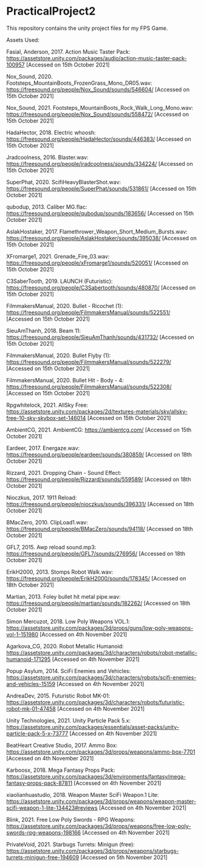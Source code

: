 # PracticalProject2

This repository contains the unity project files for my FPS Game.



Assets Used:

Fasial, Anderson, 2017. Action Music Taster Pack:
https://assetstore.unity.com/packages/audio/action-music-taster-pack-100957
[Accessed on 15th October 2021]

Nox_Sound, 2020. Footsteps_MountainBoots_FrozenGrass_Mono_DR05.wav:
https://freesound.org/people/Nox_Sound/sounds/546604/
[Accessed on 15th October 2021]

Nox_Sound, 2021. Footsteps_MountainBoots_Rock_Walk_Long_Mono.wav:
https://freesound.org/people/Nox_Sound/sounds/558472/
[Accessed on 15th October 2021]

HadaHector, 2018. Electric whoosh:
https://freesound.org/people/HadaHector/sounds/446383/
[Accessed on 15th October 2021]

Jradcoolness, 2016. Blaster.wav:
https://freesound.org/people/jradcoolness/sounds/334224/
[Accessed on 15th October 2021]

SuperPhat, 2020. ScifiHeavyBlasterShot.wav:
https://freesound.org/people/SuperPhat/sounds/531861/
[Accessed on 15th October 2021]

qubodup, 2013. Caliber MG.flac:
https://freesound.org/people/qubodup/sounds/183656/
[Accessed on 15th October 2021]

AslakHostaker, 2017. Flamethrower_Weapon_Short_Medium_Bursts.wav:
https://freesound.org/people/AslakHostaker/sounds/395038/
[Accessed on 15th October 2021]

XFromarge1, 2021. Grenade_Fire_03.wav:
https://freesound.org/people/xFromarge1/sounds/520051/
[Accessed on 15th October 2021]

C3SaberTooth, 2019. LAUNCH (Futuristic):
https://freesound.org/people/C3Sabertooth/sounds/480870/
[Accessed on 15th October 2021]

FilmmakersManual, 2020. Bullet - Ricochet (1):
https://freesound.org/people/FilmmakersManual/sounds/522551/
[Accessed on 15th October 2021]

SieuAmThanh, 2018. Beam 11:
https://freesound.org/people/SieuAmThanh/sounds/431732/
[Accessed on 15th October 2021]

FilmmakersManual, 2020. Bullet Flyby (1):
https://freesound.org/people/FilmmakersManual/sounds/522279/
[Accessed on 15th October 2021]

FilmmakersManual, 2020. Bullet Hit - Body - 4:
https://freesound.org/people/FilmmakersManual/sounds/522308/
[Accessed on 15th October 2021]

Rpgwhitelock, 2021. AllSky Free:
https://assetstore.unity.com/packages/2d/textures-materials/sky/allsky-free-10-sky-skybox-set-146014
[Accessed on 15th October 2021]

AmbientCG, 2021. AmbientCG:
https://ambientcg.com/
[Accessed on 15th October 2021]

Eardeer, 2017. Energaze.wav:
https://freesound.org/people/eardeer/sounds/380859/
[Accessed on 18th October 2021]

Rizzard, 2021. Dropping Chain - Sound Effect:
https://freesound.org/people/Rizzard/sounds/559589/
[Accessed on 18th October 2021]

Nioczkus, 2017. 1911 Reload:
https://freesound.org/people/nioczkus/sounds/396331/
[Accessed on 18th October 2021]

BMacZero, 2010. ClipLoad1.wav:
https://freesound.org/people/BMacZero/sounds/94118/
[Accessed on 18th October 2021]

GFL7, 2015. Awp reload sound.mp3:
https://freesound.org/people/GFL7/sounds/276956/
[Accessed on 18th October 2021]

ErikH2000, 2013. Stomps Robot Walk.wav:
https://freesound.org/people/ErikH2000/sounds/178345/
[Accessed on 18th October 2021]

Martian, 2013. Foley bullet hit metal pipe.wav:
https://freesound.org/people/martian/sounds/182262/
[Accessed on 18th October 2021]

Simon Mercuzot, 2018. Low Poly Weapons VOL.1:
https://assetstore.unity.com/packages/3d/props/guns/low-poly-weapons-vol-1-151980
[Accessed on 4th November 2021]

Agarkova_CG, 2020. Robot Metallic Humanoid:
https://assetstore.unity.com/packages/3d/characters/robots/robot-metallic-humanoid-171295
[Accessed on 4th November 2021]

Popup Asylum, 2014. SciFi Enemies and Vehicles:
https://assetstore.unity.com/packages/3d/characters/robots/scifi-enemies-and-vehicles-15159
[Accessed on 4th November 2021]

AndreaDev, 2015. Futuristic Robot MK-01:
https://assetstore.unity.com/packages/3d/characters/robots/futuristic-robot-mk-01-47458
[Accessed on 4th November 2021]

Unity Technologies, 2021. Unity Particle Pack 5.x:
https://assetstore.unity.com/packages/essentials/asset-packs/unity-particle-pack-5-x-73777
[Accessed on 4th November 2021]

BeatHeart Creative Studio, 2017. Ammo Box:
https://assetstore.unity.com/packages/3d/props/weapons/ammo-box-7701
[Accessed on 4th November 2021]

Karboosx, 2018. Mega Fantasy Props Pack:
https://assetstore.unity.com/packages/3d/environments/fantasy/mega-fantasy-props-pack-87811
[Accessed on 4th November 2021]

xiaolianhuastudio, 2018. Weapon Master SciFi Weapon.1 Lite:
https://assetstore.unity.com/packages/3d/props/weapons/weapon-master-scifi-weapon-1-lite-134423#reviews
[Accessed on 4th November 2021]

Blink, 2021. Free Low Poly Swords - RPG Weapons:
https://assetstore.unity.com/packages/3d/props/weapons/free-low-poly-swords-rpg-weapons-198166
[Accessed on 4th November 2021]

PrivateVoid, 2021. Starbugs Turrets: Minigun (free):
https://assetstore.unity.com/packages/3d/props/weapons/starbugs-turrets-minigun-free-194609
[Accessed on 5th November 2021]
